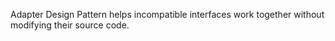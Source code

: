 Adapter Design Pattern helps incompatible interfaces work together without modifying their source code.